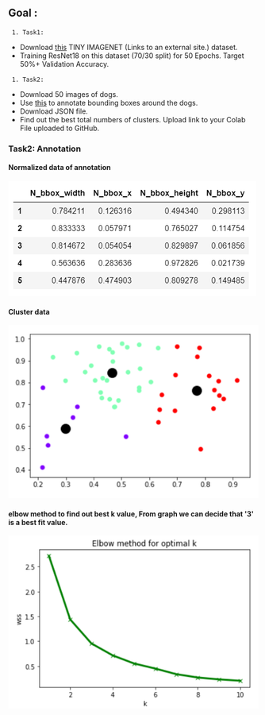 ## Goal :
```
 1. Task1:
```
 *  Download [this](http://cs231n.stanford.edu/tiny-imagenet-200.zip) TINY IMAGENET (Links to an external site.) dataset. 
 *  Training ResNet18 on this dataset (70/30 split) for 50 Epochs. Target 50%+ Validation Accuracy.  
```
 1. Task2:  
```
 * Download 50 images of dogs. 
 * Use [this](http://www.robots.ox.ac.uk/~vgg/software/via/via_demo.html) to annotate bounding boxes around the dogs.
 * Download JSON file. 
 * Find out the best total numbers of clusters. Upload link to your Colab File uploaded to GitHub. 


### Task2:  Annotation

#### Normalized data of annotation
![data](https://github.com/sajnanshetty/deep-learning/blob/master/s12/annotation/images/normalized_data.PNG)

#### Cluster data
![cluster](https://github.com/sajnanshetty/deep-learning/blob/master/s12/annotation/images/cluster_3.PNG)

#### elbow method to find out best k value, From graph we can decide that '3' is a best fit value.
![k_means](https://github.com/sajnanshetty/deep-learning/blob/master/s12/annotation/images/k_means.PNG)




